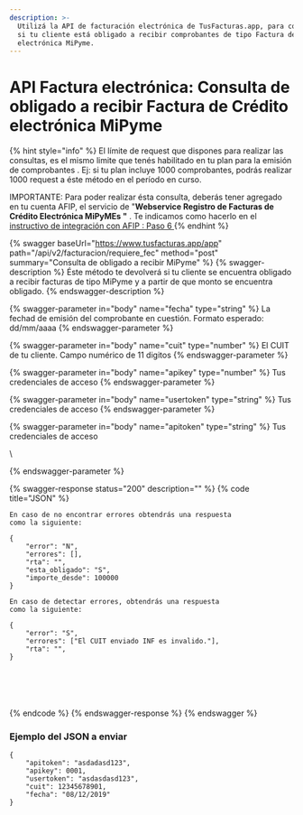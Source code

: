 ```yaml
---
description: >-
  Utilizá la API de facturación electrónica de TusFacturas.app, para consultar
  si tu cliente está obligado a recibir comprobantes de tipo Factura de Crédito
  electrónica MiPyme.
---
```


# API Factura electrónica: Consulta de obligado a recibir Factura de Crédito electrónica MiPyme

{% hint style="info" %}
El límite de request que dispones para realizar las consultas, es el mismo limite que tenés habilitado en tu plan para la emisión de comprobantes . Ej: si tu plan incluye 1000 comprobantes, podrás realizar 1000 request a éste método en el período en curso.

IMPORTANTE: Para poder realizar ésta consulta,  deberás tener agregado en tu cuenta AFIP, el servicio de "**Webservice Registro de Facturas de Crédito Electrónica MiPyMEs "** . Te indicamos como hacerlo en el[ instructivo de integración con AFIP : Paso 6 ](https://www.tusfacturas.app/app/afip-como-enlazar-con-tusfacturas.html)
{% endhint %}

{% swagger baseUrl="https://www.tusfacturas.app/app" path="/api/v2/facturacion/requiere_fec" method="post" summary="Consulta de obligado a recibir MiPyme" %}
{% swagger-description %}
Éste método te devolverá si tu cliente se encuentra obligado a recibir facturas de tipo MiPyme y a partir de que monto se encuentra obligado.
{% endswagger-description %}

{% swagger-parameter in="body" name="fecha" type="string" %}
La fechad de emisión del comprobante en cuestión. Formato esperado: dd/mm/aaaa
{% endswagger-parameter %}

{% swagger-parameter in="body" name="cuit" type="number" %}
El CUIT de tu cliente. Campo numérico de 11 digitos
{% endswagger-parameter %}

{% swagger-parameter in="body" name="apikey" type="number" %}
Tus credenciales de acceso
{% endswagger-parameter %}

{% swagger-parameter in="body" name="usertoken" type="string" %}
Tus credenciales de acceso
{% endswagger-parameter %}

{% swagger-parameter in="body" name="apitoken" type="string" %}
Tus credenciales de acceso

\



{% endswagger-parameter %}

{% swagger-response status="200" description="" %}
{% code title="JSON" %}
```
En caso de no encontrar errores obtendrás una respuesta 
como la siguiente:

{
	"error": "N",
	"errores": [],
	"rta": "",
	"esta_obligado": "S",
	"importe_desde": 100000
}

En caso de detectar errores, obtendrás una respuesta 
como la siguiente:

{
	"error": "S",
	"errores": ["El CUIT enviado INF es invalido."],
	"rta": "", 
}






```
{% endcode %}
{% endswagger-response %}
{% endswagger %}

### Ejemplo del JSON a enviar

```
{
	"apitoken": "asdadasd123",
	"apikey": 0001,
	"usertoken": "asdasdasd123",
	"cuit": 12345678901,
	"fecha": "08/12/2019"
}
```


